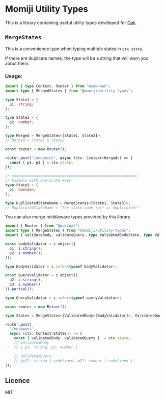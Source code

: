 # Momiji Utility Types

This is a library containing useful utility types developed for
[Oak](https://github.com/oakserver/oak).

## `MergeStates`

This is a convenience type when typing multiple states in `ctx.state`.

If there are duplicate names, the type will be a string that will warn you about
them.

### Usage:

```ts
import { type Context, Router } from "@oak/oak";
import type { MergedStates } from "@momiji/utility-types";

type State1 = {
  p1: string;
};

type State2 = {
  p2: number;
};

type Merged = MergeStates<[State1, State2]>;
// Merged = State1 & State2

const router = new Router();

router.post("/endpoint", async (ctx: Context<Merged>) => {
  const { p1, p2 } = ctx.state;
});

// =========================================================
// Example with duplicate keys
type State3 = {
  p1: boolean;
};

type DuplicatedStateName = MergeStates<[State1, State3]>;
// DuplicatedStateName = "The state name *p1* is duplicated!"
```

You can also merge middleware types provided by this library.

```ts
import { Router } from "@oak/oak";
import type { MergeStates } from "@momiji/utility-types";
import { validateBody, validateQuery, type ValidatedBodyState, type ValidatedQueryState } from "@momiji/validator";

const bodyValidator = z.object({
  p1: z.string();
  p2: z.number();
});

type BodyValidator = z.infer<typeof bodyValidator>;

const queryValidator = z.object({
  p2: z.string(),
  p3: z.number()
}).partial();

type QueryValidator = z.infer<typeof queryValidator>;

const router = new Rotuer();

type States = MergeStates<[ValidatedBody<[BodyValidator]>, ValidatedQuery<[QueryValidator]>]>;

router.post(
  '/endpoint',
  async (ctx: Context<States>) => {
    const { validatedBody, validatedQuery }  = ctx.state;
    // validatedBody
    // { p1: string, p2: number }

    // validatedQuery
    // {p1?: string | undefined, p2?: number | undefined }
});
```

## Licence

MIT
